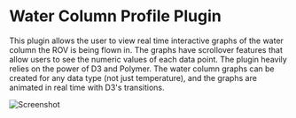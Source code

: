 # Water Column Profile Plugin
This plugin allows the user to view real time interactive graphs of the water column the ROV is being flown in. The graphs have scrollover features that allow users to see the numeric values of each data point. The plugin heavily relies on the power of D3 and Polymer. The water column graphs can be created for any data type (not just temperature), and the graphs are animated in real time with D3's transitions.

![Screenshot](watercolGraph)